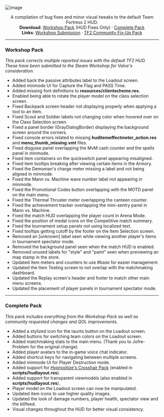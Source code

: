 ![image](https://user-images.githubusercontent.com/6818236/135372003-c609a9af-6765-4a3d-9964-d6875868c4f3.png)
<p align="center">
  <p align="center">
    A compilation of bug fixes and minor visual tweaks to the default Team Fortress 2 HUD.
    <br />
    <b>Download</b>: <a href="https://github.com/CriticalFlaw/TF2HUD.Fixes/archive/refs/heads/workshop.zip">Workshop Pack</a> (HUD Fixes Only) · <a href="https://github.com/CriticalFlaw/TF2HUD.Fixes/archive/refs/heads/community.zip">Complete Pack</a>
    <br />
    <b>Links</b>: <a href="https://steamcommunity.com/workshop/filedetails/?id=2153598398">Workshop Submission</a> · <a href="https://steamcommunity.com/workshop/filedetails/?id=2156577890">TF2 Community Fix-Up Pack</a>
  </p>
</p>

---

### Workshop Pack
*This pack corrects multiple reported issues with the default TF2 HUD. These have been submitted to the Steam Workshop for Valve's consideration.*
- Added back the passive attributes label to the Loadout screen.
- Added minmode UI for Capture the Flag and PASS Time.
- Added missing font definitions to **resources/clientscheme.res**.
- Enabled being able to rotate the player model on the class selection screen.
- Fixed Backpack screen header not displaying properly when applying a tool to an item.
- Fixed Scout and Soldier labels not changing color when hovered over on the Class Selection screen.
- Fixed a panel border (GrayDialogBorder) displaying the background screen around the corners.
- Fixed console errors related to missing **huditemeffectmeter_action.res** and **menu_thumb_missing.vmt** files.
- Fixed disguise panel overlapping the MvM cash counter and the spells panel in minmode.
- Fixed item containers on the quickswitch panel appearing misaligned.
- Fixed item tooltips breaking after viewing certain items in the Armory.
- Fixed the Demoman's charge meter missing a label and not being aligned in minmode.
- Fixed the Mann vs. Machine wave number label not appearing in minmode.
- Fixed the Promotional Codes button overlapping with the MOTD panel on the main menu.
- Fixed the Thermal Thruster meter overlapping the canteen counter.
- Fixed the achievement tracker overlapping the mini-sentry panel in Mann vs. Machine.
- Fixed the match HUD overlapping the player count in Arena Mode.
- Fixed the position of medal icons on the Competitive match summary.
- Fixed the tournament setup panels not using localized text.
- Fixed tooltips getting cutoff by the footer on the Item Selection screen.
- Removed an [unknown] label seen while viewing another player's items in tournament spectator mode.
- Removed the background panel seen when the match HUD is enabled.
- Removed unused labels for "style" and "paint" seen when previewing an map stamp in the store.
- Updated item meters and counters to use #base for easier management.
- Updated the Item Testing screen to not overlap with the matchmaking dashboard.
- Updated the Replay screen's header and footer to match other main menu screens.
- Updated the placement of player panels in tournament spectator mode.

---

### Complete Pack
*This pack includes everything from the Workshop Pack as well as community requested changes and QOL improvements.*
- Added a stylized icon for the taunts button on the Loadout screen.
- Added buttons for switching team colors on the Loadout screen.
- Added matchmaking stats to the main menu. (Thank you to Jofre-Problem for the original change).
- Added player avatars to the in-game voice chat indicator.
- Added shortcut keys for navigating between multiple screens.
- Added minmode UI for Player Destruction mode.
- Added support for [Hypnootize's Crosshair Pack](https://github.com/Hypnootize/TF2-Hud-Crosshairs) (enabled in **scripts/hudlayout.res**).
- Added support for transparent viewmodels (also enabled in **scripts/hudlayout.res**).
- Player model on the Loadout screen can now be manipulated.
- Updated item icons to use higher quality images.
- Updated the look of damage numbers, player health, spectator view and the killfeed.
- Visual changes throughout the HUD for better visual consistency.
